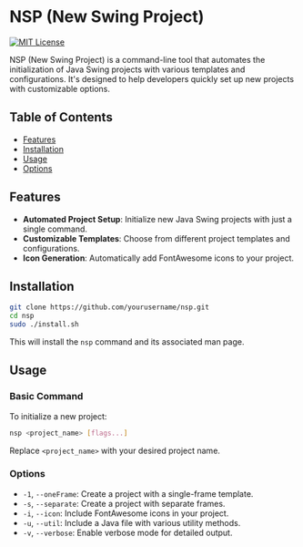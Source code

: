 # NSP (New Swing Project)

[![MIT License](https://img.shields.io/badge/License-MIT-yellow.svg)](https://opensource.org/licenses/MIT)

NSP (New Swing Project) is a command-line tool that automates the initialization of Java Swing projects with various templates and configurations. It's designed to help developers quickly set up new projects with customizable options.

## Table of Contents

- [Features](#features)
- [Installation](#installation)
- [Usage](#usage)
- [Options](#options)

## Features

- **Automated Project Setup**: Initialize new Java Swing projects with just a single command.
- **Customizable Templates**: Choose from different project templates and configurations.
- **Icon Generation**: Automatically add FontAwesome icons to your project.

## Installation

```bash
git clone https://github.com/yourusername/nsp.git
cd nsp
sudo ./install.sh
```

This will install the `nsp` command and its associated man page.

## Usage

### Basic Command

To initialize a new project:

```bash
nsp <project_name> [flags...]
```

Replace `<project_name>` with your desired project name.

### Options

- `-1`, `--oneFrame`: Create a project with a single-frame template.
- `-s`, `--separate`: Create a project with separate frames.
- `-i`, `--icon`: Include FontAwesome icons in your project.
- `-u`, `--util`: Include a Java file with various utility methods.
- `-v`, `--verbose`: Enable verbose mode for detailed output.
